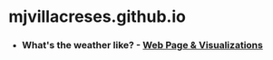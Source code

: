# mjvillacreses.github.io

* ### What's the weather like? - [ Web Page & Visualizations](https://mjvillacresesn.github.io/WeatherChanges_Web.html)
